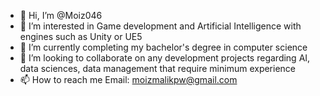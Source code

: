 - 👋 Hi, I’m @Moiz046
- 👀 I’m interested in Game development and Artificial Intelligence with engines such as Unity or UE5
- 🌱 I’m currently completing my bachelor's degree in computer science
- 💞️ I’m looking to collaborate on any development projects regarding AI, data sciences, data management that require minimum experience
- 📫 How to reach me Email: moizmalikpw@gmail.com

<!---
Moiz046/Moiz046 is a ✨ special ✨ repository because its `README.md` (this file) appears on your GitHub profile.
You can click the Preview link to take a look at your changes.
--->
